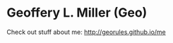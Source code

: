 Geoffery L. Miller (Geo)
==================

Check out stuff about me:
http://georules.github.io/me
